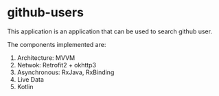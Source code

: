 # github-users
This application is an application that can be used to search github user. 

The components implemented are: 
1. Architecture: MVVM 
2. Netwok: Retrofit2 + okhttp3 
3. Asynchronous: RxJava, RxBinding 
4. Live Data
5. Kotlin
